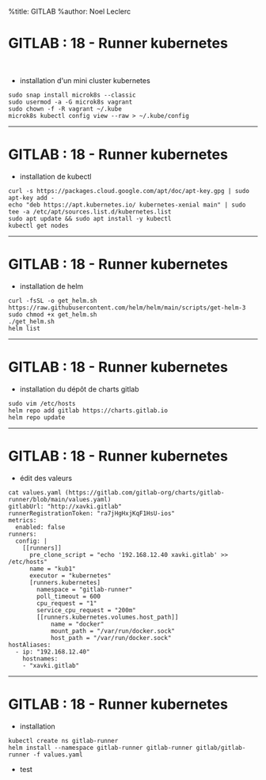 %title: GITLAB
%author: Noel Leclerc


# GITLAB : 18 - Runner kubernetes


<br>

* installation d'un mini cluster kubernetes

```
sudo snap install microk8s --classic
sudo usermod -a -G microk8s vagrant
sudo chown -f -R vagrant ~/.kube
microk8s kubectl config view --raw > ~/.kube/config
```

---------------------------------------------------------------------------------------------------------

# GITLAB : 18 - Runner kubernetes

* installation de kubectl

```
curl -s https://packages.cloud.google.com/apt/doc/apt-key.gpg | sudo apt-key add -
echo "deb https://apt.kubernetes.io/ kubernetes-xenial main" | sudo tee -a /etc/apt/sources.list.d/kubernetes.list
sudo apt update && sudo apt install -y kubectl
kubectl get nodes
```

---------------------------------------------------------------------------------------------------------

# GITLAB : 18 - Runner kubernetes

* installation de helm

```
curl -fsSL -o get_helm.sh https://raw.githubusercontent.com/helm/helm/main/scripts/get-helm-3
sudo chmod +x get_helm.sh
./get_helm.sh
helm list
```

---------------------------------------------------------------------------------------------------------

# GITLAB : 18 - Runner kubernetes


* installation du dépôt de charts gitlab

```
sudo vim /etc/hosts
helm repo add gitlab https://charts.gitlab.io
helm repo update
```

---------------------------------------------------------------------------------------------------------

# GITLAB : 18 - Runner kubernetes


* édit des valeurs

```
cat values.yaml (https://gitlab.com/gitlab-org/charts/gitlab-runner/blob/main/values.yaml)
gitlabUrl: "http://xavki.gitlab"
runnerRegistrationToken: "ra7jHgHxjKqF1HsU-ios"
metrics:
  enabled: false
runners:
  config: |
    [[runners]]
      pre_clone_script = "echo '192.168.12.40 xavki.gitlab' >> /etc/hosts"
      name = "kub1"
      executor = "kubernetes"
      [runners.kubernetes]
        namespace = "gitlab-runner"
        poll_timeout = 600
        cpu_request = "1"
        service_cpu_request = "200m"
        [[runners.kubernetes.volumes.host_path]]
            name = "docker"
            mount_path = "/var/run/docker.sock"
            host_path = "/var/run/docker.sock"
hostAliases:
  - ip: "192.168.12.40"
    hostnames:
    - "xavki.gitlab"
```

---------------------------------------------------------------------------------------------------------

# GITLAB : 18 - Runner kubernetes

* installation

```
kubectl create ns gitlab-runner
helm install --namespace gitlab-runner gitlab-runner gitlab/gitlab-runner -f values.yaml
```

* test

